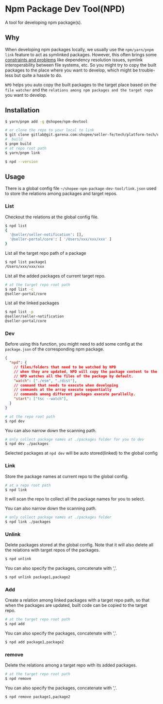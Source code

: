 # Npm Package Dev Tool(NPD)

A tool for developing npm package(s).

## Why

When developing npm packages locally, we usually use the `npm/yarn/pnpm link` feature to act as symlinked packages. However, this often brings some [constraints and problems](https://github.com/yarnpkg/yarn/issues/1761#issuecomment-259706202) like dependency resolution issues, symlink interoperability between file systems, etc. So you might try to copy the built packages to the place where you want to develop, which might be trouble-less but quite a hassle to do.

`NPD` helps you auto copy the built packages to the target place based on the `file watcher` and the `relations among npm packages and the target repo` you want to develop.

## Installation

```bash
$ yarn/pnpm add -g @shopee/npm-devtool

# or clone the repo to your local to link
$ git clone gitlab@git.garena.com:shopee/seller-fe/tech/platform-tech/npm-package-devtool.git
#  build
$ pnpm build
# at repo root path
$ yarn/pnpm link

$ npd --version
```

## Usage

There is a global config file `~/shopee-npm-package-dev-tool/link.json` used to store the relations among packages and target repos.

### List

Checkout the relations at the global config file.

```bash
$ npd list
{
  '@seller/seller-notification': [],
  '@seller-portal/core': [ '/Users/xxx/xxx/xxx' ]
}
```

List all the target repo path of a package

```bash
$ npd list package1
/Users/xxx/xxx/xxx
```

List all the added packages of current target repo.

```bash
# at the target repo root path
$ npd list -c
@seller-portal/core
```

List all the linked packages

```bash
$ npd list -p
@seller/seller-notification
@seller-portal/core
```

### Dev

Before using this function, you might need to add some config at the `package.json` of the corresponding npm package.

```json
{
  "npd": {
    // files/folders that need to be watched by NPD
    // when they are updated, NPD will copy the package content to the related repos
    // NPD watches all the files of the package by default.
    "watch": ["./esm", "./dist"],
    // command that needs to execute when developing
    // commands at the array execute sequentially
    // commands among different packages execute parallelly.
    "start": ["tsc --watch"],
  }
}
```

```bash
# at the repo root path
$ npd dev
```

You can also narrow down the scanning path.

```bash
# only collect package names at ./packages folder for you to dev
$ npd dev ./packages
```

Selected packages at `npd dev` will be auto stored(linked) to the global config

### Link

Store the package names at current repo to the global config.

```bash
# at a repo root path
$ npd link
```

It will scan the repo to collect all the package names for you to select.

You can also narrow down the scanning path.

```bash
# only collect package names at ./packages folder
$ npd link ./packages
```

### Unlink

Delete packages stored at the global config. Note that it will also delete all the relations with target repos of the packages.

```bash
$ npd unlink
```

You can also specify the packages, concatenate with ','.

```bash
$ npd unlink package1,package2
```

### Add

Create a relation among linked packages with a target repo path, so that when the packages are updated, built code can be copied to the target repo.

```bash
# at the target repo root path
$ npd add
```

You can also specify the packages, concatenate with ','.

```bash
$ npd add package1,package2
```

### remove

Delete the relations among a target repo with its added packages.

```bash
# at the target repo root path
$ npd remove
```

You can also specify the packages, concatenate with ','.

```bash
$ npd remove package1,package2
```
